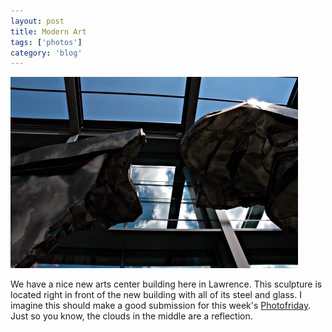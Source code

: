 ```yaml
---
layout: post
title: Modern Art
tags: ['photos']
category: 'blog'
---
```


![Modern :: Nikon D70 : 1/60s : f/22 : ISO 200](/media/2004/08/modern.jpg)

We have a nice new arts center building here in Lawrence. This sculpture
is located right in front of the new building with all of its steel and
glass. I imagine this should make a good submission for this week's
[Photofriday](http://www.photofriday.com). Just so you know, the clouds
in the middle are a reflection.

